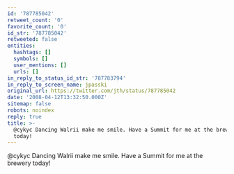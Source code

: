 ```yaml
---
id: '787785042'
retweet_count: '0'
favorite_count: '0'
id_str: '787785042'
retweeted: false
entities:
  hashtags: []
  symbols: []
  user_mentions: []
  urls: []
in_reply_to_status_id_str: '787783794'
in_reply_to_screen_name: jpasski
original_url: https://twitter.com/jth/status/787785042
date: '2008-04-12T13:32:50.000Z'
sitemap: false
robots: noindex
reply: true
title: >-
  @cykyc Dancing Walrii make me smile. Have a Summit for me at the brewery
  today!
---
```


@cykyc Dancing Walrii make me smile. Have a Summit for me at the brewery today!